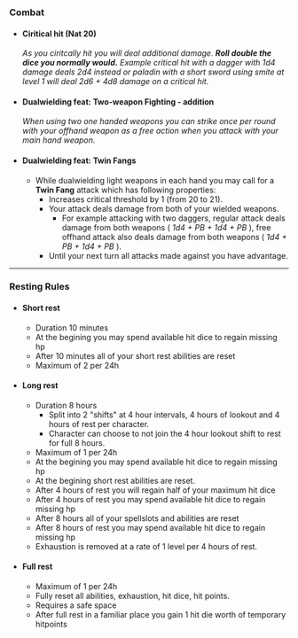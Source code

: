 ### Combat
- #### Ciritical hit (Nat 20)
	*As you ciritcally hit you will deal additional damage. **Roll double the dice you normally would.** Example critical hit with a dagger with 1d4 damage deals 2d4 instead or paladin with a short sword using *smite* at level 1 will deal 2d6 + *4d8* damage on a critical hit.*
- #### Dualwielding feat: **Two-weapon Fighting - addition**
	*When using two one handed weapons you can strike once per round with your offhand weapon as a free action when you attack with your main hand weapon.*
- #### Dualwielding feat: **Twin Fangs**
	- While dualwielding light weapons in each hand you may call for a **Twin Fang** attack which has following properties: 
		- Increases critical threshold by 1 (from 20 to 21).
		- Your attack deals damage from both of your wielded weapons.
			- For example attacking with two daggers, regular attack deals damage from both weapons ( *1d4 + PB + 1d4 + PB* ), free offhand attack also deals damage from both weapons ( *1d4 + PB + 1d4 + PB* ).
		- Until your next turn all attacks made against you have advantage.

---

### Resting Rules
- #### Short rest
	- Duration 10 minutes
	- At the begining you may spend available hit dice to regain missing hp
	- After 10 minutes all of your short rest abilities are reset
	- Maximum of 2 per 24h
- #### Long rest
	- Duration 8 hours
		- Split into 2 "shifts" at 4 hour intervals, 4 hours of lookout and 4 hours of rest per character.
		- Character can choose to not join the 4 hour lookout shift to rest for full 8 hours.
	- Maximum of 1 per 24h 
	- At the begining you may spend available hit dice to regain missing hp
	- At the begining short rest abilities are reset.
	- After 4 hours of rest you will regain half of your maximum hit dice
	- After 4 hours of rest you may spend available hit dice to regain missing hp
	- After 8 hours all of your spellslots and  abilities are reset
	- After 8 hours of rest you may spend available hit dice to regain missing hp
	- Exhaustion is removed at a rate of 1 level per 4 hours of rest.
- #### Full rest
	- Maximum of 1 per 24h
	- Fully reset all abilities, exhaustion, hit dice, hit points.
	- Requires a safe space
	- After full rest in a familiar place you gain 1 hit die worth of temporary hitpoints